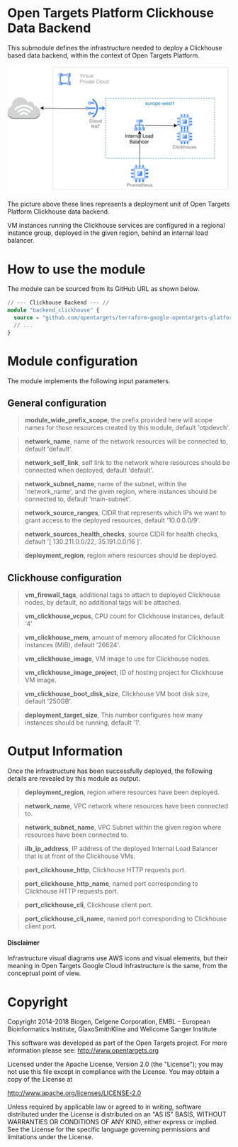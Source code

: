 # Open Targets Platform Clickhouse Data Backend
This submodule defines the infrastructure needed to deploy a Clickhouse based data backend, within the context of Open Targets Platform.

![Open Targets Platform Clickhouse, Deployment Unit](../../docs/img/open_targets_platform_clickhouse.svg "Open Targets Platform Clickhouse, Deployment Unit")

The picture above these lines represents a deployment unit of Open Targets Platform Clickhouse data backend.

VM instances running the Clickhouse services are configured in a regional instance group, deployed in the given region, behind an internal load balancer.

# How to use the module
The module can be sourced from its GitHub URL as shown below.
```terraform
// --- Clickhouse Backend --- //
module "backend_clickhouse" {
  source = "github.com/opentargets/terraform-google-opentargets-platform//modules/clickhouse"
  // ...
}
```

# Module configuration
The module implements the following input parameters.

## General configuration
>**module_wide_prefix_scope**, the prefix provided here will scope names for those resources created by this module, default 'otpdevch'.

>**network_name**, name of the network resources will be connected to, default 'default'.

>**network_self_link**, self link to the network where resources should be connected when deployed, default 'default'.

>**network_subnet_name**, name of the subnet, within the 'network_name', and the given region, where instances should be connected to, default 'main-subnet'.

>**network_source_ranges**, CIDR that represents which IPs we want to grant access to the deployed resources, default '10.0.0.0/9'.

>**network_sources_health_checks**, source CIDR for health checks, default '[ 130.211.0.0/22, 35.191.0.0/16 ]'.

>**deployment_region**, region where resources should be deployed.


## Clickhouse configuration
>**vm_firewall_tags**, additional tags to attach to deployed Clickhouse nodes, by default, no additional tags will be attached.

>**vm_clickhouse_vcpus**, CPU count for Clickhouse instances, default '4'

>**vm_clickhouse_mem**, amount of memory allocated for Clickhouse instances (MiB), default '26624'.

>**vm_clickhouse_image**, VM image to use for Clickhouse nodes.

>**vm_clickhouse_image_project**, ID of hosting project for Clickhouse VM image.

>**vm_clickhouse_boot_disk_size**, Clickhouse VM boot disk size, default '250GB'.

>**deployment_target_size**, This number configures how many instances should be running, default '1'.

# Output Information
Once the infrastructure has been successfully deployed, the following details are revealed by this module as output.

>**deployment_region**, region where resources have been deployed.

>**network_name**, VPC network where resources have been connected to.

>**network_subnet_name**, VPC Subnet within the given region where resources have been connected to.

>**ilb_ip_address**, IP address of the deployed Internal Load Balancer that is at front of the Clickhouse VMs.

>**port_clickhouse_http**, Clickhouse HTTP requests port.

>**port_clickhouse_http_name**, named port corresponding to Clickhouse HTTP requests port.

>**port_clickhouse_cli**, Clickhouse client port.

>**port_clickhouse_cli_name**, named port corresponding to Clickhouse client port.

#### Disclaimer
Infrastructure visual diagrams use AWS icons and visual elements, but their meaning in Open Targets Google Cloud Infrastructure is the same, from the conceptual point of view.

# Copyright
Copyright 2014-2018 Biogen, Celgene Corporation, EMBL - European Bioinformatics Institute, GlaxoSmithKline and Wellcome Sanger Institute

This software was developed as part of the Open Targets project. For more information please see: http://www.opentargets.org

Licensed under the Apache License, Version 2.0 (the "License");
you may not use this file except in compliance with the License.
You may obtain a copy of the License at

   http://www.apache.org/licenses/LICENSE-2.0

Unless required by applicable law or agreed to in writing, software
distributed under the License is distributed on an "AS IS" BASIS,
WITHOUT WARRANTIES OR CONDITIONS OF ANY KIND, either express or implied.
See the License for the specific language governing permissions and
limitations under the License.